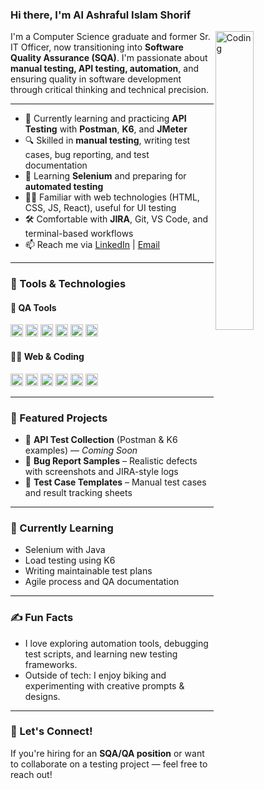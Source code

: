 ### Hi there, I'm Al Ashraful Islam Shorif 

<img align="right" alt="Coding" width="35%" src="https://media.giphy.com/media/qgQUggAC3Pfv687qPC/giphy.gif" />


I'm a Computer Science graduate and former Sr. IT Officer, now transitioning into **Software Quality Assurance (SQA)**. I'm passionate about **manual testing, API testing, automation**, and ensuring quality in software development through critical thinking and technical precision.

---

- 🧪 Currently learning and practicing **API Testing** with **Postman**, **K6**, and **JMeter**
- 🔍 Skilled in **manual testing**, writing test cases, bug reporting, and test documentation
- 🧠 Learning **Selenium** and preparing for **automated testing**
- 👨‍💻 Familiar with web technologies (HTML, CSS, JS, React), useful for UI testing
- 🛠️ Comfortable with **JIRA**, Git, VS Code, and terminal-based workflows
- 📫 Reach me via [LinkedIn](https://www.linkedin.com/in/al-ashraful-islam-shorif-707845212) | [Email](mailto:alashrafulislamshorif@gmail.com)

---

### 🧰 Tools & Technologies

#### 🧪 QA Tools
<code><img height="20" src="https://cdn.jsdelivr.net/gh/devicons/devicon/icons/postman/postman-original.svg"></code>
<code><img height="20" src="https://upload.wikimedia.org/wikipedia/commons/1/16/Selenium_logo.svg"></code>
<code><img height="20" src="https://raw.githubusercontent.com/jmeter-dev/jmeter/main/xdocs/images/logo/jmeter.png"></code>
<code><img height="20" src="https://avatars.githubusercontent.com/u/1507084?s=200&v=4"></code> <!-- K6 logo -->
<code><img height="20" src="https://cdn.jsdelivr.net/gh/devicons/devicon/icons/github/github-original.svg"></code>
<code><img height="20" src="https://cdn.jsdelivr.net/gh/devicons/devicon/icons/git/git-original.svg"></code>

#### 🧑‍💻 Web & Coding
<code><img height="20" src="https://cdn.jsdelivr.net/gh/devicons/devicon/icons/html5/html5-original.svg"></code>
<code><img height="20" src="https://cdn.jsdelivr.net/gh/devicons/devicon/icons/css3/css3-original.svg"></code>
<code><img height="20" src="https://cdn.jsdelivr.net/gh/devicons/devicon/icons/javascript/javascript-original.svg"></code>
<code><img height="20" src="https://cdn.jsdelivr.net/gh/devicons/devicon/icons/react/react-original.svg"></code>
<code><img height="20" src="https://cdn.jsdelivr.net/gh/devicons/devicon/icons/python/python-original.svg"></code>
<code><img height="20" src="https://cdn.jsdelivr.net/gh/devicons/devicon/icons/java/java-original.svg"></code>

---

### 📂 Featured Projects

- 🔎 **API Test Collection** (Postman & K6 examples) — *Coming Soon*
- 🧪 **Bug Report Samples** – Realistic defects with screenshots and JIRA-style logs
- 📄 **Test Case Templates** – Manual test cases and result tracking sheets

---

### 🌱 Currently Learning
- Selenium with Java
- Load testing using K6
- Writing maintainable test plans
- Agile process and QA documentation

---

### ✍️ Fun Facts
- I love exploring automation tools, debugging test scripts, and learning new testing frameworks.
- Outside of tech: I enjoy biking and experimenting with creative prompts & designs.

---

### 🧭 Let's Connect!
If you're hiring for an **SQA/QA position** or want to collaborate on a testing project — feel free to reach out!

